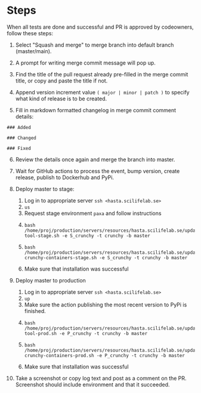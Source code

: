 # Steps

When all tests are done and successful and PR is approved by codeowners, follow these steps:

1. Select "Squash and merge" to merge branch into default branch (master/main).


2. A prompt for writing merge commit message will pop up.


3. Find the title of the pull request already pre-filled in the merge commit title, or copy and paste 
the title if not.


4. Append version increment value `( major | minor | patch )` to specify what kind of release is to be created.


5. Fill in markdown formatted changelog in merge commit comment details:

` ### Added `

` ### Changed `

` ### Fixed `

6. Review the details once again and merge the branch into master.


7. Wait for GitHub actions to process the event, bump version, create release, publish to Dockerhub and PyPi.


8. Deploy master to stage:
    1. Log in to appropriate server `ssh <hasta.scilifelab.se>`
    2. `us`
    3. Request stage environment `paxa` and follow instructions
    4. ```shell
       bash /home/proj/production/servers/resources/hasta.scilifelab.se/update-tool-stage.sh -e S_crunchy -t crunchy -b master
       ```
   5. ```shell
      bash /home/proj/production/servers/resources/hasta.scilifelab.se/update-crunchy-containers-stage.sh -e S_crunchy -t crunchy -b master
      ```
   6. Make sure that installation was successful
   

9. Deploy master to production
     1. Log in to appropriate server `ssh <hasta.scilifelab.se>`
     2. `up`
     3. Make sure the action publishing the most recent version to PyPi is finished.
     4. ```shell
        bash /home/proj/production/servers/resources/hasta.scilifelab.se/update-tool-prod.sh -e P_crunchy -t crunchy -b master
        ```
     5. ```shell
        bash /home/proj/production/servers/resources/hasta.scilifelab.se/update-crunchy-containers-prod.sh -e P_crunchy -t crunchy -b master
        ```
     6. Make sure that installation was successful


11. Take a screenshot or copy log text and post as a comment on the PR. Screenshot should include environment and that it succeeded.
